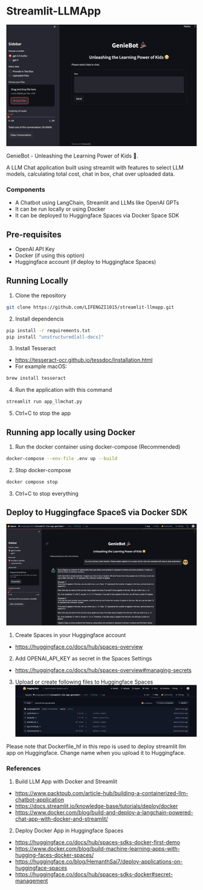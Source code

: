 # Streamlit-LLMApp
![Alt text](./images/MathGenieBot_UI.png)

GenieBot - Unleashing the Learning Power of Kids 😬. 

A LLM Chat application built using streamlit with features to select LLM models, calculating total cost, chat in box, chat over uploaded data.

### Components
- A Chatbot using LangChain, Streamlit and LLMs like OpenAI GPTs
- It can be run locally or using Docker
- It can be deployed to Huggingface Spaces via Docker Space SDK

## Pre-requisites
- OpenAI API Key
- Docker (if using this option)
- Huggingface account (if deploy to Huggingface Spaces)


## Running Locally
1. Clone the repository
```bash
git clone https://github.com/LIFENGZI1015/streamlit-llmapp.git
```
2. Install dependencis
```bash
pip install -r requirements.txt
pip install "unstructured[all-docs]"
```
3. Install Tesseract
- https://tesseract-ocr.github.io/tessdoc/Installation.html
- For example macOS:
```bash
brew install tesseract
```
4. Run the application with this command
```bash
streamlit run app_llmchat.py
```
5. Ctrl+C to stop the app


## Running app locally using Docker
1. Run the docker container using docker-compose (Recommended)
```bash
docker-compose --env-file .env up --build
```
2. Stop docker-compose
```bash
docker compose stop
```
3. Ctrl+C to stop everything


## Deploy to Huggingface SpaceS via Docker SDK
![Alt text](./images/huggingface_streamlit_llm_app.png)

1. Create Spaces in your Huggingface account
- https://huggingface.co/docs/hub/spaces-overview

2. Add OPENAI_API_KEY as secret in the Spaces Settings
- https://huggingface.co/docs/hub/spaces-overview#managing-secrets

3. Upload or create following files to Huggingface Spaces
![Alt text](./images/huggingface_space_files.png)

Please note that Dockerfile_hf in this repo is used to deploy streamlit llm app on Huggingface. Change name when you upload it to Huggingface.


### References
1. Build LLM App with Docker and Streamlit
- https://www.packtpub.com/article-hub/building-a-containerized-llm-chatbot-application
- https://docs.streamlit.io/knowledge-base/tutorials/deploy/docker
- https://www.docker.com/blog/build-and-deploy-a-langchain-powered-chat-app-with-docker-and-streamlit/
2. Deploy Docker App in Huggingface Spaces
- https://huggingface.co/docs/hub/spaces-sdks-docker-first-demo
- https://www.docker.com/blog/build-machine-learning-apps-with-hugging-faces-docker-spaces/
- https://huggingface.co/blog/HemanthSai7/deploy-applications-on-huggingface-spaces
- https://huggingface.co/docs/hub/spaces-sdks-docker#secret-management